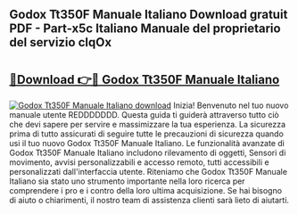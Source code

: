 ## Godox Tt350F Manuale Italiano Download gratuit PDF - Part-x5c Italiano Manuale del proprietario del servizio clqOx

# <h2><a href="http://dfee1fm.blite.top/?on=Godox+Tt350F+Manuale+Italiano">🔗Download 👉🔴 Godox Tt350F Manuale Italiano</a></h2>

[![Godox Tt350F Manuale Italiano download](https://i.imgur.com/lujVjoI.png)](http://dfee1fm.blite.top/?on=Godox+Tt350F+Manuale+Italiano)
Inizia! Benvenuto nel tuo nuovo manuale utente REDDDDDDD. Questa guida ti guiderà attraverso tutto ciò che devi sapere per servire e massimizzare la tua esperienza. La sicurezza prima di tutto assicurati di seguire tutte le precauzioni di sicurezza quando usi il tuo nuovo Godox Tt350F Manuale Italiano. Le funzionalità avanzate di Godox Tt350F Manuale Italiano includono rilevamento di oggetti, Sensori di movimento, avvisi personalizzabili e accesso remoto, tutti accessibili e personalizzati dall'interfaccia utente. Riteniamo che Godox Tt350F Manuale Italiano sia stato uno strumento importante nella loro ricerca per comprendere i pro e i contro della loro ultima acquisizione. Se hai bisogno di aiuto o chiarimenti, il nostro team di assistenza clienti sarà lieto di aiutarti.
